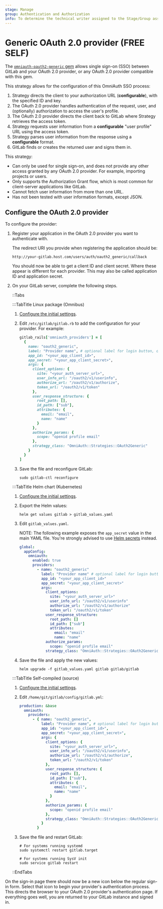 ```yaml
---
stage: Manage
group: Authentication and Authorization
info: To determine the technical writer assigned to the Stage/Group associated with this page, see https://about.gitlab.com/handbook/product/ux/technical-writing/#assignments
---
```


# Generic OAuth 2.0 provider **(FREE SELF)**

The [`omniauth-oauth2-generic` gem](https://gitlab.com/satorix/omniauth-oauth2-generic) allows single sign-on (SSO) between GitLab
and your OAuth 2.0 provider, or any OAuth 2.0 provider compatible with this gem.

This strategy allows for the configuration of this OmniAuth SSO process:

1. Strategy directs the client to your authorization URL (**configurable**), with
   the specified ID and key.
1. The OAuth 2.0 provider handles authentication of the request, user, and (optionally)
   authorization to access the user's profile.
1. The OAuth 2.0 provider directs the client back to GitLab where Strategy
   retrieves the access token.
1. Strategy requests user information from a **configurable** "user profile"
   URL using the access token.
1. Strategy parses user information from the response using a **configurable**
   format.
1. GitLab finds or creates the returned user and signs them in.

This strategy:

- Can only be used for single sign-on, and does not provide any other access
  granted by any OAuth 2.0 provider. For example, importing projects or users.
- Only supports the Authorization Grant flow, which is most common for client-server
  applications like GitLab.
- Cannot fetch user information from more than one URL.
- Has not been tested with user information formats, except JSON.

## Configure the OAuth 2.0 provider

To configure the provider:

1. Register your application in the OAuth 2.0 provider you want to authenticate with.

   The redirect URI you provide when registering the application should be:

   ```plaintext
   http://your-gitlab.host.com/users/auth/oauth2_generic/callback
   ```

   You should now be able to get a client ID and client secret. Where these
   appear is different for each provider. This may also be called application ID
   and application secret.

1. On your GitLab server, complete the following steps.

   ::Tabs

   :::TabTitle Linux package (Omnibus)

   1. [Configure the initial settings](omniauth.md#configure-initial-settings).
   1. Edit `/etc/gitlab/gitlab.rb` to add the configuration for your provider. For example:

      ```ruby
      gitlab_rails['omniauth_providers'] = [
        {
          name: "oauth2_generic",
          label: "Provider name", # optional label for login button, defaults to "Oauth2 Generic"
          app_id: "<your_app_client_id>",
          app_secret: "<your_app_client_secret>",
          args: {
            client_options: {
              site: "<your_auth_server_url>",
              user_info_url: "/oauth2/v1/userinfo",
              authorize_url: "/oauth2/v1/authorize",
              token_url: "/oauth2/v1/token"
            },
            user_response_structure: {
              root_path: [],
              id_path: ["sub"],
              attributes: {
                email: "email",
                name: "name"
              }
            },
            authorize_params: {
              scope: "openid profile email"
            },
            strategy_class: "OmniAuth::Strategies::OAuth2Generic"
          }
        }
      ]
      ```

   1. Save the file and reconfigure GitLab:

      ```shell
      sudo gitlab-ctl reconfigure
      ```

   :::TabTitle Helm chart (Kubernetes)

   1. [Configure the initial settings](omniauth.md#configure-initial-settings).
   1. Export the Helm values:

      ```shell
      helm get values gitlab > gitlab_values.yaml
      ```

   1. Edit `gitlab_values.yaml`.

      NOTE:
      The following example exposes the `app_secret` value in the main YAML file.
      You're strongly advised to use
      [Helm secrets](https://docs.gitlab.com/charts/installation/secrets.html)
      instead.

      ```yaml
      global:
        appConfig:
          omniauth:
            enabled: true
            providers:
              - name: "oauth2_generic"
                label: "Provider name" # optional label for login button defaults to "Oauth2 Generic"
                app_id: "<your_app_client_id>"
                app_secret: "<your_app_client_secret>"
                args:
                  client_options:
                    site: "<your_auth_server_url>"
                    user_info_url: "/oauth2/v1/userinfo"
                    authorize_url: "/oauth2/v1/authorize"
                    token_url: "/oauth2/v1/token"
                  user_response_structure:
                    root_path: []
                    id_path: ["sub"]
                    attributes:
                      email: "email"
                      name: "name"
                  authorize_params:
                    scope: "openid profile email"
                  strategy_class: "OmniAuth::Strategies::OAuth2Generic"
      ```

   1. Save the file and apply the new values:

      ```shell
      helm upgrade -f gitlab_values.yaml gitlab gitlab/gitlab
      ```

   :::TabTitle Self-compiled (source)

   1. [Configure the initial settings](omniauth.md#configure-initial-settings).
   1. Edit `/home/git/gitlab/config/gitlab.yml`:

      ```yaml
      production: &base
        omniauth:
          providers:
            - { name: "oauth2_generic",
                label: "Provider name", # optional label for login button, defaults to "Oauth2 Generic"
                app_id: "<your_app_client_id>",
                app_secret: "<your_app_client_secret>",
                args: {
                  client_options: {
                    site: "<your_auth_server_url>",
                    user_info_url: "/oauth2/v1/userinfo",
                    authorize_url: "/oauth2/v1/authorize",
                    token_url: "/oauth2/v1/token"
                  },
                  user_response_structure: {
                    root_path: [],
                    id_path: ["sub"],
                    attributes: {
                      email: "email",
                      name: "name"
                    }
                  },
                  authorize_params: {
                    scope: "openid profile email"
                  },
                  strategy_class: "OmniAuth::Strategies::OAuth2Generic"
                }
              }
      ```

   1. Save the file and restart GitLab:

      ```shell
      # For systems running systemd
      sudo systemctl restart gitlab.target

      # For systems running SysV init
      sudo service gitlab restart
      ```

   ::EndTabs

On the sign-in page there should now be a new icon below the regular sign-in
form. Select that icon to begin your provider's authentication process. This
directs the browser to your OAuth 2.0 provider's authentication page. If
everything goes well, you are returned to your GitLab instance and
signed in.
